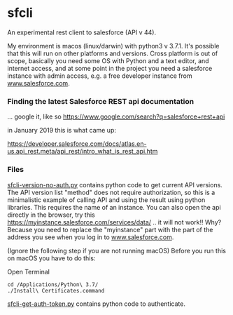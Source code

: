 # sfcli

An experimental rest client to salesforce (API v 44).

My environment is macos (linux/darwin) with python3 v 3.7.1. It's possible that this will run on other platforms and versions. Cross platform is out of scope, basically you need some OS with Python and a text editor, and internet access, and at some point in the project you need a salesforce instance with admin access, e.g. a free developer instance from www.salesforce.com.

### Finding the latest Salesforce REST api documentation
... google it, like so https://www.google.com/search?q=salesforce+rest+api

in January 2019 this is what came up:

https://developer.salesforce.com/docs/atlas.en-us.api_rest.meta/api_rest/intro_what_is_rest_api.htm


### Files
[sfcli-version-no-auth.py](sfcli-version-no-auth.py) contains python code to get current API versions. The API version list "method" does not require authorization, so this is a minimalistic example of calling API and using the result using python libraries. This requires the name of an instance. You can also open the api directly in the browser, try this https://myinstance.salesforce.com/services/data/ .. it will not work!! Why? Because you need to replace the "myinstance" part with the part of the address you see when you log in to www.salesforce.com.

(Ignore the following step if you are not running macOS)
Before you run this on macOS you have to do this:

Open Terminal
```
cd /Applications/Python\ 3.7/
./Install\ Certificates.command 
```

[sfcli-get-auth-token.py](sfcli-get-auth-token.py) contains python code to authenticate. 




